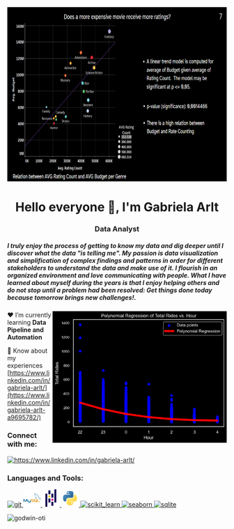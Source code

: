 <img src="https://raw.githubusercontent.com/Gabriela-Arlt/Gabriela-Arlt/main/movies.png" alt="Image description" height=400 width=1200/>
<h1 align="center">Hello everyone 👋, I'm Gabriela Arlt</h1>
<h3 align="center"> Data Analyst</h3>
<h5 align="left">I truly enjoy the process of getting to know my data and dig deeper until I discover what the data "is telling me". My passion is data visualization and simplification of complex findings and patterns in order for different stakeholders to understand the data and make use of it. I flourish in an organized environment and love communicating with people. What I have learned about myself during the years is that I enjoy helping others and do not stop until a problem had been resolved: Get things done today because tomorrow brings new challenges!.</h5>

<img align="right" alt="Coding" width="400" src="https://github.com/gabriela-arlt/Gabriela-Arlt/blob/main/Polynomial.png">


❤️ I’m currently learning **Data Pipeline and Automation**

📄 Know about my experiences [https://www.linkedin.com/in/gabriela-arlt/](https://www.linkedin.com/in/gabriela-arlt-a9695782/)

<h3 align="left">Connect with me:</h3>
<p align="left">
<a href="[https://www.linkedin.com/in/gabriela-arlt-a9695782/)" target="blank"><img align="center" src="https://raw.githubusercontent.com/rahuldkjain/github-profile-readme-generator/master/src/images/icons/Social/linked-in-alt.svg" alt="https://www.linkedin.com/in/gabriela-arlt/" height="30" width="40" /></a>
</p>

<h3 align="left">Languages and Tools:</h3>
<p align="left"> <a href="https://git-scm.com/" target="_blank" rel="noreferrer"> <img src="https://www.vectorlogo.zone/logos/git-scm/git-scm-icon.svg" alt="git" width="40" height="40"/> </a> <a href="https://www.mysql.com/" target="_blank" rel="noreferrer"> <img src="https://raw.githubusercontent.com/devicons/devicon/master/icons/mysql/mysql-original-wordmark.svg" alt="mysql" width="40" height="40"/> </a> <a href="https://pandas.pydata.org/" target="_blank" rel="noreferrer"> <img src="https://raw.githubusercontent.com/devicons/devicon/2ae2a900d2f041da66e950e4d48052658d850630/icons/pandas/pandas-original.svg" alt="pandas" width="40" height="40"/> </a> <a href="https://www.python.org" target="_blank" rel="noreferrer"> <img src="https://raw.githubusercontent.com/devicons/devicon/master/icons/python/python-original.svg" alt="python" width="40" height="40"/> </a> <a href="https://scikit-learn.org/" target="_blank" rel="noreferrer"> <img src="https://upload.wikimedia.org/wikipedia/commons/0/05/Scikit_learn_logo_small.svg" alt="scikit_learn" width="40" height="40"/> </a> <a href="https://seaborn.pydata.org/" target="_blank" rel="noreferrer"> <img src="https://seaborn.pydata.org/_images/logo-mark-lightbg.svg" alt="seaborn" width="40" height="40"/> </a> <a href="https://www.sqlite.org/" target="_blank" rel="noreferrer"> <img src="https://www.vectorlogo.zone/logos/sqlite/sqlite-icon.svg" alt="sqlite" width="40" height="40"/> </a> </p>

<p><img align="left" src="https://github-readme-stats.vercel.app/api/top-langs?username=gabriela-arlt&show_icons=true&locale=en&layout=compact" alt="godwin-oti" /></p>
